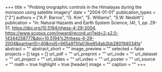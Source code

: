 +++
title = "Probing orographic controls in the Himalayas during the monsoon using satellite imagery"
date = "2004-01-01"
publication_types = ["2"]
authors = ["A.P. Barros", "G. Kim", "E. Williams", "S.W. Nesbitt"]
publication = "In: Natural Hazards and Earth System Science, (4), 1, _pp. 29-51_, https://doi.org/10.5194/nhess-4-29-2004, https://www.scopus.com/inward/record.uri?eid=2-s2.0-14344258777&doi=10.5194%2fnhess-4-29-2004&partnerID=40&md5=665a975fa03be854ab2bb280194034fa"
abstract = ""
abstract_short = ""
image_preview = ""
selected = false
projects = []
tags = []
url_pdf = ""
url_preprint = ""
url_code = ""
url_dataset = ""
url_project = ""
url_slides = ""
url_video = ""
url_poster = ""
url_source = ""
math = true
highlight = true
[header]
image = ""
caption = ""
+++
